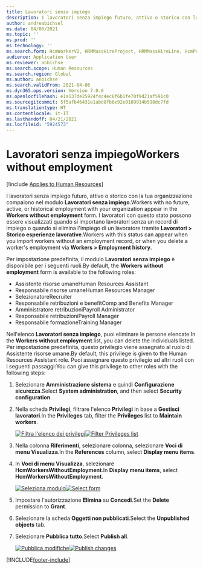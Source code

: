 ```yaml
---
title: Lavoratori senza impiego
description: I lavoratori senza impiego futuro, attivo o storico con la tua organizzazione compaiono nel modulo Lavoratori senza impiego.
author: andreabichsel
ms.date: 04/06/2021
ms.topic: ''
ms.prod: ''
ms.technology: ''
ms.search.form: HcmWorkerV2, HRMMassHireProject, HRMMassHireLine, HcmPersonnelManagementWorkspace
audience: Application User
ms.reviewer: anbichse
ms.search.scope: Human Resources
ms.search.region: Global
ms.author: anbichse
ms.search.validFrom: 2021-04-06
ms.dyn365.ops.version: Version 7.0.0
ms.openlocfilehash: e1a137de25924f4c4ec6f6b1fe70f9d21af591c0
ms.sourcegitcommit: 5f5afb46431e1abd8fb6e92e0189914b598dc7fd
ms.translationtype: HT
ms.contentlocale: it-IT
ms.lasthandoff: 04/21/2021
ms.locfileid: "5924573"
---
```

# <a name="workers-without-employment"></a><span data-ttu-id="5a7af-103">Lavoratori senza impiego</span><span class="sxs-lookup"><span data-stu-id="5a7af-103">Workers without employment</span></span>

[!include [Applies to Human Resources](../includes/applies-to-hr.md)]

<span data-ttu-id="5a7af-104">I lavoratori senza impiego futuro, attivo o storico con la tua organizzazione compaiono nel modulo **Lavoratori senza impiego**.</span><span class="sxs-lookup"><span data-stu-id="5a7af-104">Workers with no future, active, or historical employment with your organization appear in the **Workers without employment** form.</span></span> <span data-ttu-id="5a7af-105">I lavoratori con questo stato possono essere visualizzati quando si importano lavoratori senza un record di impiego o quando si elimina l'impiego di un lavoratore tramite **Lavoratori > Storico esperienze lavorative**.</span><span class="sxs-lookup"><span data-stu-id="5a7af-105">Workers with this status can appear when you import workers without an employment record, or when you delete a worker's employment via **Workers > Employment history**.</span></span>

<span data-ttu-id="5a7af-106">Per impostazione predefinita, il modulo **Lavoratori senza impiego** è disponibile per i seguenti ruoli:</span><span class="sxs-lookup"><span data-stu-id="5a7af-106">By default, the **Workers without employment** form is available to the following roles:</span></span>

- <span data-ttu-id="5a7af-107">Assistente risorse umane</span><span class="sxs-lookup"><span data-stu-id="5a7af-107">Human Resources Assistant</span></span>
- <span data-ttu-id="5a7af-108">Responsabile risorse umane</span><span class="sxs-lookup"><span data-stu-id="5a7af-108">Human Resources Manager</span></span>
- <span data-ttu-id="5a7af-109">Selezionatore</span><span class="sxs-lookup"><span data-stu-id="5a7af-109">Recruiter</span></span>
- <span data-ttu-id="5a7af-110">Responsabile retribuzioni e benefit</span><span class="sxs-lookup"><span data-stu-id="5a7af-110">Comp and Benefits Manager</span></span>
- <span data-ttu-id="5a7af-111">Amministratore retribuzioni</span><span class="sxs-lookup"><span data-stu-id="5a7af-111">Payroll Administrator</span></span>
- <span data-ttu-id="5a7af-112">Responsabile retribuzioni</span><span class="sxs-lookup"><span data-stu-id="5a7af-112">Payroll Manager</span></span>
- <span data-ttu-id="5a7af-113">Responsabile formazione</span><span class="sxs-lookup"><span data-stu-id="5a7af-113">Training Manager</span></span>

<span data-ttu-id="5a7af-114">Nell'elenco **Lavoratori senza impiego**, puoi eliminare le persone elencate.</span><span class="sxs-lookup"><span data-stu-id="5a7af-114">In the **Workers without employment** list, you can delete the individuals listed.</span></span> <span data-ttu-id="5a7af-115">Per impostazione predefinita, questo privilegio viene assegnato al ruolo di Assistente risorse umane.</span><span class="sxs-lookup"><span data-stu-id="5a7af-115">By default, this privilege is given to the Human Resources Assistant role.</span></span> <span data-ttu-id="5a7af-116">Puoi assegnare questo privilegio ad altri ruoli con i seguenti passaggi:</span><span class="sxs-lookup"><span data-stu-id="5a7af-116">You can give this privilege to other roles with the following steps:</span></span>

1. <span data-ttu-id="5a7af-117">Selezionare **Amministrazione sistema** e quindi **Configurazione sicurezza**.</span><span class="sxs-lookup"><span data-stu-id="5a7af-117">Select **System administration**, and then select **Security configuration**.</span></span>

2. <span data-ttu-id="5a7af-118">Nella scheda **Privilegi**, filtrare l'elenco **Privilegi** in base a **Gestisci lavoratori**.</span><span class="sxs-lookup"><span data-stu-id="5a7af-118">In the **Privileges** tab, filter the **Privileges** list to **Maintain workers**.</span></span>

   <span data-ttu-id="5a7af-119">[![Filtra l'elenco dei privilegi](./media/hr-personnel-workers-without-employment-filter.png)](./media/hr-personnel-workers-without-employment-filter.png)</span><span class="sxs-lookup"><span data-stu-id="5a7af-119">[![Filter Privileges list](./media/hr-personnel-workers-without-employment-filter.png)](./media/hr-personnel-workers-without-employment-filter.png)</span></span>

3. <span data-ttu-id="5a7af-120">Nella colonna **Riferimenti**, selezionare colonna, selezionare **Voci di menu Visualizza**.</span><span class="sxs-lookup"><span data-stu-id="5a7af-120">In the **References** column, select **Display menu items**.</span></span>

4. <span data-ttu-id="5a7af-121">In **Voci di menu Visualizza**, selezionare **HcmWorkersWithoutEmployment**.</span><span class="sxs-lookup"><span data-stu-id="5a7af-121">In **Display menu items**, select **HcmWorkersWithoutEmployment**.</span></span>

   <span data-ttu-id="5a7af-122">[![Seleziona modulo](./media/hr-personnel-workers-without-employment-select.png)](./media/hr-personnel-workers-without-employment-select.png)</span><span class="sxs-lookup"><span data-stu-id="5a7af-122">[![Select form](./media/hr-personnel-workers-without-employment-select.png)](./media/hr-personnel-workers-without-employment-select.png)</span></span>

5. <span data-ttu-id="5a7af-123">Impostare l'autorizzazione **Elimina** su **Concedi**.</span><span class="sxs-lookup"><span data-stu-id="5a7af-123">Set the **Delete** permission to **Grant**.</span></span>

6. <span data-ttu-id="5a7af-124">Selezionare la scheda **Oggetti non pubblicati**.</span><span class="sxs-lookup"><span data-stu-id="5a7af-124">Select the **Unpublished objects** tab.</span></span>

7. <span data-ttu-id="5a7af-125">Selezionare **Pubblica tutto**.</span><span class="sxs-lookup"><span data-stu-id="5a7af-125">Select **Publish all**.</span></span>

   <span data-ttu-id="5a7af-126">[![Pubblica modifiche](./media/hr-personnel-workers-without-employment-publish.png)](./media/hr-personnel-workers-without-employment-publish.png)</span><span class="sxs-lookup"><span data-stu-id="5a7af-126">[![Publish changes](./media/hr-personnel-workers-without-employment-publish.png)](./media/hr-personnel-workers-without-employment-publish.png)</span></span>

[!INCLUDE[footer-include](../includes/footer-banner.md)]
